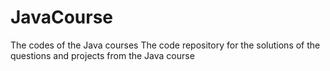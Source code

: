 # JavaCourse
The codes of the Java courses
The code repository for the solutions of the questions and projects from the Java course
